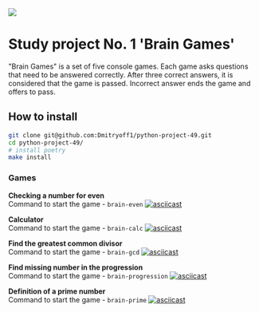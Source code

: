 <img onerror="this.src='https://github.com/github/docs/actions/workflows/main.yml/badge.svg';" src="https://github.com/Dmitryoff1/python-project-49/actions/workflows/hexlet-check.yml/badge.svg" loading="lazy">

# Study project No. 1 'Brain Games'

"Brain Games" is a set of five console games. Each game asks questions that need to be answered correctly. After three correct answers, it is considered that the game is passed. Incorrect answer ends the game and offers to pass.

## How to install

```bash
git clone git@github.com:Dmitryoff1/python-project-49.git
cd python-project-49/
# install poetry
make install
```

### Games

**Checking a number for even**  
Command to start the game - `brain-even`
[![asciicast](https://asciinema.org/a/ENgSvQV5BEyLiFDREkql9DAIA.svg)](https://asciinema.org/a/ENgSvQV5BEyLiFDREkql9DAIA)

**Calculator**  
Command to start the game - `brain-calc`
[![asciicast](https://asciinema.org/a/sTBcjWFe7INs1jKAtDGj2iwcj.svg)](https://asciinema.org/a/sTBcjWFe7INs1jKAtDGj2iwcj)

**Find the greatest common divisor**  
Command to start the game - `brain-gcd`
[![asciicast](https://asciinema.org/a/TA2zBjoF9S6EaO356KnHcpx8h.svg)](https://asciinema.org/a/TA2zBjoF9S6EaO356KnHcpx8h)

**Find missing number in the progression**  
Command to start the game - `brain-progression`
[![asciicast](https://asciinema.org/a/vOBNlPPKQ4Or8zyyBZtsRJs0Y.svg)](https://asciinema.org/a/vOBNlPPKQ4Or8zyyBZtsRJs0Y)

**Definition of a prime number**  
Command to start the game - `brain-prime`
[![asciicast](https://asciinema.org/a/smVMTd52Hry45GhLieeaboSI9.svg)](https://asciinema.org/a/smVMTd52Hry45GhLieeaboSI9)